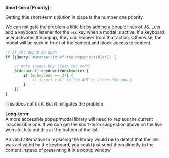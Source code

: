 __Short-term [Priority]:__<br>

Getting this short-term solution in place is the number one priority.

We can mitigate the problem a little bit by adding a couple lines of JS.  Lets add a keyboard listener for the `esc` key when a modal is active.  If a keyboard user activates the popup, they can recover from that action. Otherwise, the modal will be suck in front of the content and block access to content.

```js
// if the popup is open
if (jQuery('#wrapper-id-of-the-popup:visible')) {

    // make escape key close the modal
    $(document).keydown(function(e) {
        if (e.keyCode == 27) {
            // insert call to the API to close the popup
        }
    });
}
```

This does not fix it. But it mitigates the problem.

__Long-term:__<br>
A more accessible popup/modal library will need to replace the current inaccessible one. If we can get the short-term suggestion above on the live website, lets put this at the bottom of the list.

An valid alternative to replacing the library would be to detect that the link was activated by the keyboard, you could just send them directly to the content instead of presenting it in a popup window
